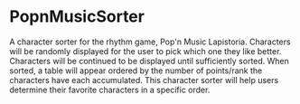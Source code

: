 # PopnMusicSorter

A character sorter for the rhythm game, Pop'n Music Lapistoria. Characters will be randomly displayed for the user to pick which one they like better. Characters will be continued to be displayed until sufficiently sorted. When sorted, a table will appear ordered by the number of points/rank the characters have each accumulated. This character sorter will help users determine their favorite characters in a specific order. 
